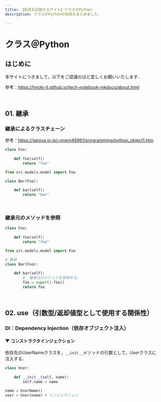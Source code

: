 ```yaml
---
title: 【知見を記録するサイト】クラス＠Python
description: クラス＠Pythonの知見をまとめました．

---
```


# クラス＠Python

## はじめに

本サイトにつきまして，以下をご認識のほど宜しくお願いいたします．

参考：https://hiroki-it.github.io/tech-notebook-mkdocs/about.html

<br>

## 01. 継承

### 継承によるクラスチェーン

参考：https://geisya.or.jp/~mwm48961/programming/python_object1.htm

```python
class Foo:
    
    def foo(self):
        return "foo"
```
```python
from src.models.model import Foo

class Bar(Foo):
    
    def bar(self):
        return "bar"
```

<br>

### 継承元のメソッドを参照

```python
class Foo:
    
    def foo(self):
        return "foo"
```

```python
from src.models.model import Foo

# 継承 
class Bar(Foo):
    
    def bar(self):
        #  継承元のメソッドを参照する。
        foo = super().foo()
        return foo 
```

<br>

## 02. use（引数型/返却値型として使用する関係性）

### DI：Dependency Injection（依存オブジェクト注入）

#### ▼ コンストラクタインジェクション

依存先のUserNameクラスを，`__init__`メソッドの引数として，Userクラスに注入する．

```python
class User:
    
    def __init__(self, name):
        self.name = name
```

```python
name = UserName()
user = User(name) # インジェクション
```

